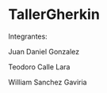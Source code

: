 # TallerGherkin
Integrantes:

Juan Daniel Gonzalez 

Teodoro Calle Lara

William Sanchez Gaviria
        
